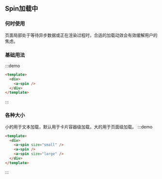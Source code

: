 ## Spin加载中
  
<!-- 详细文档见[Ant-Design-Vue Spin](https://antdv.com/components/spin-cn/) -->
### 何时使用

页面局部处于等待异步数据或正在渲染过程时，合适的加载动效会有效缓解用户的焦虑。
### 基础用法
  
:::demo
```html
<template>
  <div>
    <a-spin />
  </div>
</template>
```
:::

### 各种大小
小的用于文本加载，默认用于卡片容器级加载，大的用于页面级加载。
:::demo
```html
<template>
  <div>
    <a-spin size="small" />
    <a-spin />
    <a-spin size="large" />
  </div>
</template>
```
:::
